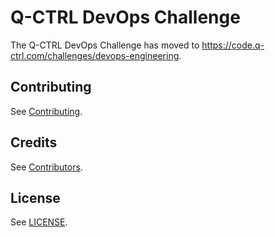 # Q-CTRL DevOps Challenge

The Q-CTRL DevOps Challenge has moved to https://code.q-ctrl.com/challenges/devops-engineering.

## Contributing

See [Contributing](https://code.q-ctrl.com/contributing).

## Credits

See [Contributors](https://github.com/qctrl/devops-challenge/graphs/contributors).

## License

See [LICENSE](https://github.com/qctrl/devops-challenge/blob/master/LICENSE).
